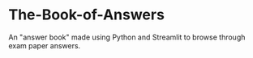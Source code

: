 # The-Book-of-Answers
An "answer book" made using Python and Streamlit to browse through exam paper answers.
